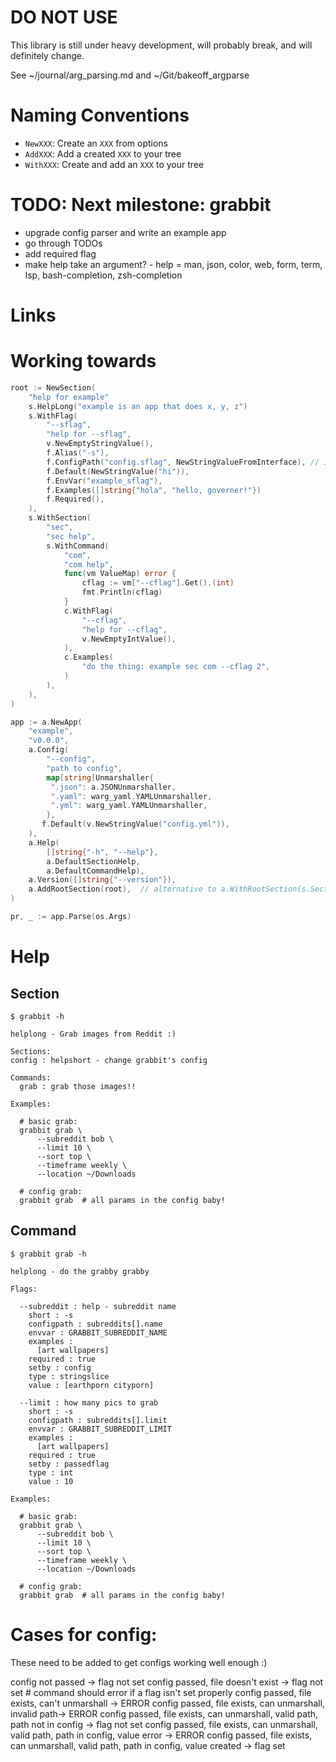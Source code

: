 # DO NOT USE

This library is still under heavy development, will probably break, and will definitely change.

See ~/journal/arg_parsing.md and ~/Git/bakeoff_argparse

# Naming Conventions

- `NewXXX`: Create an `XXX` from options
- `AddXXX`: Add a created `XXX` to your tree
- `WithXXX`: Create and add an `XXX` to your tree

# TODO: Next milestone: grabbit

- upgrade config parser and write an example app
- go through TODOs
- add required flag
- make help take an argument? - help = man, json, color, web, form, term, lsp, bash-completion, zsh-completion

# Links

# Working towards

```go
root := NewSection(
    "help for example"
    s.HelpLong("example is an app that does x, y, z")
    s.WithFlag(
        "--sflag",
        "help for --sflag",
        v.NewEmptyStringValue(),
        f.Alias("-s"),
        f.ConfigPath("config.sflag", NewStringValueFromInterface), // interface[] -> (Value, error)
        f.Default(NewStringValue("hi")),
        f.EnvVar("example_sflag"),
        f.Examples([]string{"hola", "hello, governer!"})
        f.Required(),
    ),
    s.WithSection(
        "sec",
        "sec help",
        s.WithCommand(
            "com",
            "com help",
            func(vm ValueMap) error {
                cflag := vm["--cflag"].Get().(int)
                fmt.Println(cflag)
            }
            c.WithFlag(
                "--cflag",
                "help for --cflag",
                v.NewEmptyIntValue(),
            ),
            c.Examples(
                "do the thing: example sec com --cflag 2",
            )
        ),
    ),
)

app := a.NewApp(
    "example",
    "v0.0.0",
    a.Config(
        "--config",
        "path to config",
        map[string]Unmarshaller{
         ".json": a.JSONUnmarshaller,
         ".yaml": warg_yaml.YAMLUnmarshaller,
         ".yml": warg_yaml.YAMLUnmarshaller,
        },
       f.Default(v.NewStringValue("config.yml")),
    ),
    a.Help(
        []string{"-h", "--help"},
        a.DefaultSectionHelp,
        a.DefaultCommandHelp),
    a.Version([]string{"--version"}),
    a.AddRootSection(root),  // alternative to a.WithRootSection(s.SectionOpt...)
)

pr, _ := app.Parse(os.Args)
```
# Help

## Section

```
$ grabbit -h

helplong - Grab images from Reddit :)

Sections:
config : helpshort - change grabbit's config

Commands:
  grab : grab those images!!

Examples:

  # basic grab:
  grabbit grab \
      --subreddit bob \
      --limit 10 \
      --sort top \
      --timeframe weekly \
      --location ~/Downloads

  # config grab:
  grabbit grab  # all params in the config baby!
```

## Command

```
$ grabbit grab -h

helplong - do the grabby grabby

Flags:

  --subreddit : help - subreddit name
    short : -s
    configpath : subreddits[].name
    envvar : GRABBIT_SUBREDDIT_NAME
    examples :
      [art wallpapers]
    required : true
    setby : config
    type : stringslice
    value : [earthporn cityporn]

  --limit : how many pics to grab
    short : -s
    configpath : subreddits[].limit
    envvar : GRABBIT_SUBREDDIT_LIMIT
    examples :
      [art wallpapers]
    required : true
    setby : passedflag
    type : int
    value : 10

Examples:

  # basic grab:
  grabbit grab \
      --subreddit bob \
      --limit 10 \
      --sort top \
      --timeframe weekly \
      --location ~/Downloads

  # config grab:
  grabbit grab  # all params in the config baby!
```

# Cases for config:

These need to be added to get configs working well enough :)

config not passed -> flag not set
config passed, file doesn't exist -> flag not set  # command should error if a flag isn't set properly
config passed, file exists, can't unmarshall -> ERROR
config passed, file exists, can unmarshall, invalid path-> ERROR
config passed, file exists, can unmarshall, valid path, path not in config -> flag not set
config passed, file exists, can unmarshall, valid path, path in config, value error -> ERROR
config passed, file exists, can unmarshall, valid path, path in config, value created -> flag set
